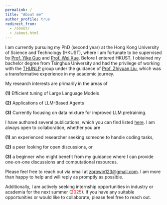 ```yaml
---
permalink: /
title: "About me"
author_profile: true
redirect_from: 
  - /about/
  - /about.html
---
```


I am currently pursuing my PhD (second year) at the Hong Kong University of Science and Technology (HKUST), where I am fortunate to be supervised by [Prof. Yike Guo](https://scholar.google.com/citations?user=-0q6cIYAAAAJ&hl=en&oi=ao) and [Prof. Wei Xue](https://scholar.google.com/citations?hl=en&user=77lSoywAAAAJ). Before I entered HKUST, I obtained my bachelor degree from Tsinghua University and had the privilege of working with the [THUNLP](https://github.com/thunlp) group under the guidance of [Prof. Zhiyuan Liu](https://scholar.google.com/citations?hl=en&user=dT0v5u0AAAAJ), which was a transformative experience in my academic journey.

My research interests are primarily in the areas of 

**(1)** Efficient tuning of Large Language Models 

**(2)** Applications of LLM-Based Agents 

**(3)** Currently focusing on data mixture for improved LLM pretraining. 

I have authored several publications, which you can find listed [here](/publications). I am always open to collaboration, whether you are 

**(1)** an experienced researcher seeking someone to handle coding tasks, 

**(2)** a peer looking for open discussions, or 

**(3)** a beginner who might benefit from my guidance where I can provide one-on-one discussions and computational resources. 

Please feel free to reach out via email at [zorowin123@gmail.com](zorowin123@gmail.com). I am more than happy to help and will reply as promptly as possible.

Additionally, I am actively seeking internship opportunities in industry or academia for the next summer (<span style="color: red;">2025</span>). If you have any suitable opportunities or would like to collaborate, please feel free to reach out.